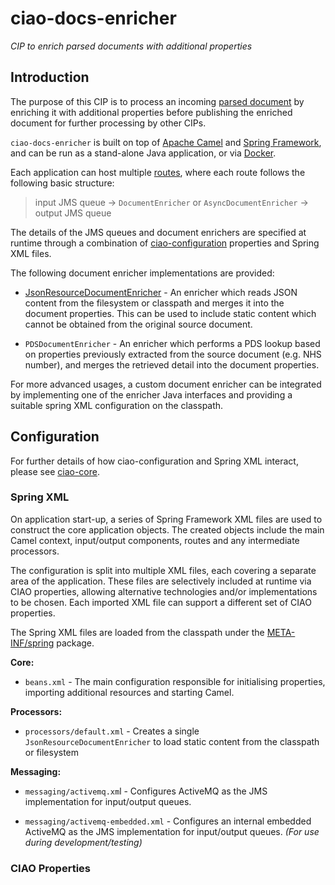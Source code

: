 ciao-docs-enricher
==================

*CIP to enrich parsed documents with additional properties*

Introduction
------------

The purpose of this CIP is to process an incoming [parsed document][1] by
enriching it with additional properties before publishing the enriched document
for further processing by other CIPs.

[1]: <https://github.com/nhs-ciao/ciao-docs-parser>

`ciao-docs-enricher` is built on top of [Apache Camel][2] and [Spring
Framework][3], and can be run as a stand-alone Java application, or via
[Docker][4].

[2]: <http://camel.apache.org/>

[3]: <http://projects.spring.io/spring-framework/>

[4]: <https://www.docker.com/>

Each application can host multiple [routes][5], where each route follows the
following basic structure:

[5]: <http://camel.apache.org/routes.html>

>   input JMS queue -\> `DocumentEnricher` or `AsyncDocumentEnricher` -\> output
>   JMS queue

The details of the JMS queues and document enrichers are specified at runtime
through a combination of [ciao-configuration][6] properties and Spring XML
files.

[6]: <https://github.com/nhs-ciao/ciao-utils>

The following document enricher implementations are provided:

-   [JsonResourceDocumentEnricher][7] - An enricher which reads JSON content
    from the filesystem or classpath and merges it into the document properties.
    This can be used to include static content which cannot be obtained from the
    original source document.

    [7]: <./ciao-docs-enricher/src/main/java/uk/nhs/ciao/docs/enricher/JsonResourceDocumentEnricher.java>

-   `PDSDocumentEnricher` - An enricher which performs a PDS lookup based on
    properties previously extracted from the source document (e.g. NHS number),
    and merges the retrieved detail into the document properties.

For more advanced usages, a custom document enricher can be integrated by
implementing one of the enricher Java interfaces and providing a suitable spring
XML configuration on the classpath.

Configuration
-------------

For further details of how ciao-configuration and Spring XML interact, please
see [ciao-core][8].

[8]: <https://github.com/nhs-ciao/ciao-core>

### Spring XML

On application start-up, a series of Spring Framework XML files are used to
construct the core application objects. The created objects include the main
Camel context, input/output components, routes and any intermediate processors.

The configuration is split into multiple XML files, each covering a separate
area of the application. These files are selectively included at runtime via
CIAO properties, allowing alternative technologies and/or implementations to be
chosen. Each imported XML file can support a different set of CIAO properties.

The Spring XML files are loaded from the classpath under the
[META-INF/spring][9] package.

[9]: <./ciao-docs-enricher/src/main/resources/META-INF/spring>

**Core:**

-   `beans.xml` - The main configuration responsible for initialising
    properties, importing additional resources and starting Camel.

**Processors:**

-   `processors/default.xml` - Creates a single `JsonResourceDocumentEnricher`
    to load static content from the classpath or filesystem

**Messaging:**

-   `messaging/activemq.xm`l - Configures ActiveMQ as the JMS implementation for
    input/output queues.

-   `messaging/activemq-embedded.xml`  - Configures an internal embedded
    ActiveMQ as the JMS implementation for input/output queues. *(For use during
    development/testing)*

### CIAO Properties
